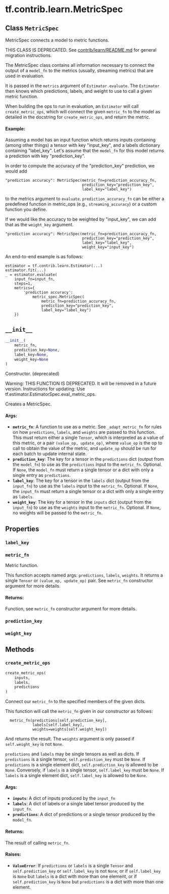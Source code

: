 <div itemscope itemtype="http://developers.google.com/ReferenceObject">
<meta itemprop="name" content="tf.contrib.learn.MetricSpec" />
<meta itemprop="path" content="Stable" />
<meta itemprop="property" content="label_key"/>
<meta itemprop="property" content="metric_fn"/>
<meta itemprop="property" content="prediction_key"/>
<meta itemprop="property" content="weight_key"/>
<meta itemprop="property" content="__init__"/>
<meta itemprop="property" content="create_metric_ops"/>
</div>

# tf.contrib.learn.MetricSpec

## Class `MetricSpec`

MetricSpec connects a model to metric functions.



<!-- Placeholder for "Used in" -->

THIS CLASS IS DEPRECATED. See
[contrib/learn/README.md](https://www.tensorflow.org/code/tensorflow/contrib/learn/README.md)
for general migration instructions.

The MetricSpec class contains all information necessary to connect the
output of a `model_fn` to the metrics (usually, streaming metrics) that are
used in evaluation.

It is passed in the `metrics` argument of `Estimator.evaluate`. The
`Estimator` then knows which predictions, labels, and weight to use to call a
given metric function.

When building the ops to run in evaluation, an `Estimator` will call
`create_metric_ops`, which will connect the given `metric_fn` to the model
as detailed in the docstring for `create_metric_ops`, and return the metric.

#### Example:



Assuming a model has an input function which returns inputs containing
(among other things) a tensor with key "input_key", and a labels dictionary
containing "label_key". Let's assume that the `model_fn` for this model
returns a prediction with key "prediction_key".

In order to compute the accuracy of the "prediction_key" prediction, we
would add

```
"prediction accuracy": MetricSpec(metric_fn=prediction_accuracy_fn,
                                  prediction_key="prediction_key",
                                  label_key="label_key")
```

to the metrics argument to `evaluate`. `prediction_accuracy_fn` can be either
a predefined function in metric_ops (e.g., `streaming_accuracy`) or a custom
function you define.

If we would like the accuracy to be weighted by "input_key", we can add that
as the `weight_key` argument.

```
"prediction accuracy": MetricSpec(metric_fn=prediction_accuracy_fn,
                                  prediction_key="prediction_key",
                                  label_key="label_key",
                                  weight_key="input_key")
```

An end-to-end example is as follows:

```
estimator = tf.contrib.learn.Estimator(...)
estimator.fit(...)
_ = estimator.evaluate(
    input_fn=input_fn,
    steps=1,
    metrics={
        'prediction accuracy':
            metric_spec.MetricSpec(
                metric_fn=prediction_accuracy_fn,
                prediction_key="prediction_key",
                label_key="label_key")
    })
```

<h2 id="__init__"><code>__init__</code></h2>

``` python
__init__(
    metric_fn,
    prediction_key=None,
    label_key=None,
    weight_key=None
)
```

Constructor. (deprecated)

Warning: THIS FUNCTION IS DEPRECATED. It will be removed in a future version.
Instructions for updating:
Use tf.estimator.EstimatorSpec.eval_metric_ops.

Creates a MetricSpec.

#### Args:


* <b>`metric_fn`</b>: A function to use as a metric. See `_adapt_metric_fn` for
  rules on how `predictions`, `labels`, and `weights` are passed to this
  function. This must return either a single `Tensor`, which is
  interpreted as a value of this metric, or a pair
  `(value_op, update_op)`, where `value_op` is the op to call to
  obtain the value of the metric, and `update_op` should be run for
  each batch to update internal state.
* <b>`prediction_key`</b>: The key for a tensor in the `predictions` dict (output
  from the `model_fn`) to use as the `predictions` input to the
  `metric_fn`. Optional. If `None`, the `model_fn` must return a single
  tensor or a dict with only a single entry as `predictions`.
* <b>`label_key`</b>: The key for a tensor in the `labels` dict (output from the
  `input_fn`) to use as the `labels` input to the `metric_fn`.
  Optional. If `None`, the `input_fn` must return a single tensor or a
  dict with only a single entry as `labels`.
* <b>`weight_key`</b>: The key for a tensor in the `inputs` dict (output from the
  `input_fn`) to use as the `weights` input to the `metric_fn`.
  Optional. If `None`, no weights will be passed to the `metric_fn`.



## Properties

<h3 id="label_key"><code>label_key</code></h3>




<h3 id="metric_fn"><code>metric_fn</code></h3>

Metric function.

This function accepts named args: `predictions`, `labels`, `weights`. It
returns a single `Tensor` or `(value_op, update_op)` pair. See `metric_fn`
constructor argument for more details.

#### Returns:

Function, see `metric_fn` constructor argument for more details.


<h3 id="prediction_key"><code>prediction_key</code></h3>




<h3 id="weight_key"><code>weight_key</code></h3>






## Methods

<h3 id="create_metric_ops"><code>create_metric_ops</code></h3>

``` python
create_metric_ops(
    inputs,
    labels,
    predictions
)
```

Connect our `metric_fn` to the specified members of the given dicts.

This function will call the `metric_fn` given in our constructor as follows:

```
  metric_fn(predictions[self.prediction_key],
            labels[self.label_key],
            weights=weights[self.weight_key])
```

And returns the result. The `weights` argument is only passed if
`self.weight_key` is not `None`.

`predictions` and `labels` may be single tensors as well as dicts. If
`predictions` is a single tensor, `self.prediction_key` must be `None`. If
`predictions` is a single element dict, `self.prediction_key` is allowed to
be `None`. Conversely, if `labels` is a single tensor, `self.label_key` must
be `None`. If `labels` is a single element dict, `self.label_key` is allowed
to be `None`.

#### Args:


* <b>`inputs`</b>: A dict of inputs produced by the `input_fn`
* <b>`labels`</b>: A dict of labels or a single label tensor produced by the
  `input_fn`.
* <b>`predictions`</b>: A dict of predictions or a single tensor produced by the
  `model_fn`.


#### Returns:

The result of calling `metric_fn`.



#### Raises:


* <b>`ValueError`</b>: If `predictions` or `labels` is a single `Tensor` and
  `self.prediction_key` or `self.label_key` is not `None`; or if
  `self.label_key` is `None` but `labels` is a dict with more than one
  element, or if `self.prediction_key` is `None` but `predictions` is a
  dict with more than one element.



